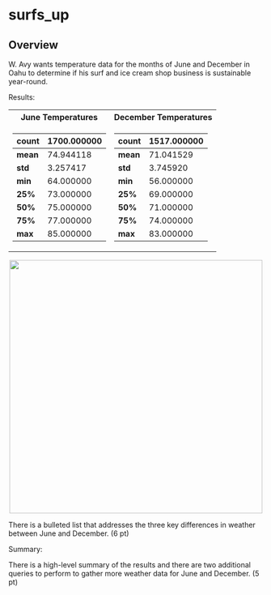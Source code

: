 # surfs_up
## Overview
W. Avy wants temperature data for the months of June and December in Oahu to determine if his surf and ice cream shop business is sustainable year-round.

Results:

<table align="center">
<tr><th>June Temperatures</th><th>December Temperatures</th></tr>
<tr><td>
<table class="tg">
<thead>
  <tr>
    <th class="tg-r1fe"><span style="font-weight:bold">count</span></th>
    <th class="tg-1uwi">1700.000000</th>
  </tr>
</thead>
<tbody>
  <tr>
    <td class="tg-gt9q"><span style="font-weight:bold">mean</span></td>
    <td class="tg-o3c1">74.944118</td>
  </tr>
  <tr>
    <td class="tg-bsnz"><span style="font-weight:bold">std</span></td>
    <td class="tg-1uwi">3.257417</td>
  </tr>
  <tr>
    <td class="tg-gt9q"><span style="font-weight:bold">min</span></td>
    <td class="tg-o3c1">64.000000</td>
  </tr>
  <tr>
    <td class="tg-bsnz"><span style="font-weight:bold">25%</span></td>
    <td class="tg-1uwi">73.000000</td>
  </tr>
  <tr>
    <td class="tg-gt9q"><span style="font-weight:bold">50%</span></td>
    <td class="tg-o3c1">75.000000</td>
  </tr>
  <tr>
    <td class="tg-bsnz"><span style="font-weight:bold">75%</span></td>
    <td class="tg-1uwi">77.000000</td>
  </tr>
  <tr>
    <td class="tg-gt9q"><span style="font-weight:bold">max</span></td>
    <td class="tg-o3c1">85.000000</td>
  </tr>
</tbody>
</table>
</td><td>
<table class="tg">
<thead>
  <tr>
    <th class="tg-5gnq"><span style="font-weight:bold">count</span></th>
    <th class="tg-yddu">1517.000000</th>
  </tr>
</thead>
<tbody>
  <tr>
    <td class="tg-gt9q"><span style="font-weight:bold">mean</span></td>
    <td class="tg-o3c1">71.041529</td>
  </tr>
  <tr>
    <td class="tg-bsnz"><span style="font-weight:bold">std</span></td>
    <td class="tg-1uwi">3.745920</td>
  </tr>
  <tr>
    <td class="tg-gt9q"><span style="font-weight:bold">min</span></td>
    <td class="tg-o3c1">56.000000</td>
  </tr>
  <tr>
    <td class="tg-bsnz"><span style="font-weight:bold">25%</span></td>
    <td class="tg-1uwi">69.000000</td>
  </tr>
  <tr>
    <td class="tg-gt9q"><span style="font-weight:bold">50%</span></td>
    <td class="tg-o3c1">71.000000</td>
  </tr>
  <tr>
    <td class="tg-bsnz"><span style="font-weight:bold">75%</span></td>
    <td class="tg-1uwi">74.000000</td>
  </tr>
  <tr>
    <td class="tg-gt9q"><span style="font-weight:bold">max</span></td>
    <td class="tg-o3c1">83.000000</td>
  </tr>
</tbody>
</table>
</td></tr> </table>

<p align="center">
  <img width="500" src=https://user-images.githubusercontent.com/84994321/128430664-12dd9a24-8829-4ab4-8394-b46e51bb3e57.png>
</p>

There is a bulleted list that addresses the three key differences in weather between June and December. (6 pt)

Summary:

There is a high-level summary of the results and there are two additional queries to perform to gather more weather data for June and December. (5 pt)
